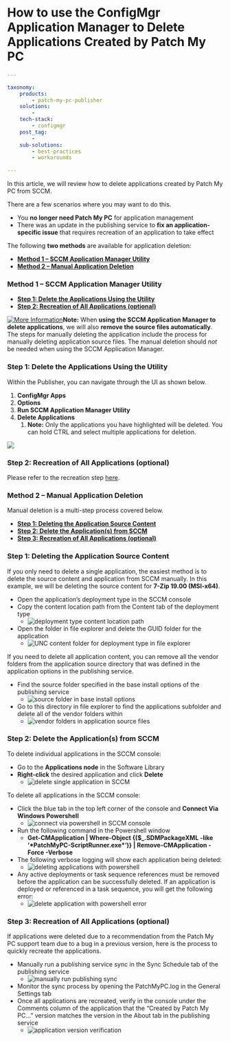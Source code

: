 # How to use the ConfigMgr Application Manager to Delete Applications Created by Patch My PC



```yaml
---

taxonomy:
    products:
        - patch-my-pc-publisher
    solutions:
        - 
    tech-stack:
        - configmgr
    post_tag:
        - 
    sub-solutions:
        - best-practices
        - workarounds
        
---
```

In this article, we will review how to delete applications created by Patch My PC from SCCM.

There are a few scenarios where you may want to do this.

* You **no longer need Patch My PC** for application management
* There was an update in the publishing service to **fix an application-specific issue** that requires recreation of an application to take effect

The following **two methods** are available for application deletion:

* [**Method 1 – SCCM Application Manager Utility**](https://patchmypc.com/how-to-delete-applications-created-by-patch-my-pc-in-sccm#Method-1-SCCM-AppManUtil)
* [**Method 2 – Manual Application Deletion**](https://patchmypc.com/how-to-delete-applications-created-by-patch-my-pc-in-sccm#Method2-Manual-App-Deletion)

### Method 1 – SCCM Application Manager Utility <a href="#method-1-sccm-application-manager-utility" id="method-1-sccm-application-manager-utility"></a>

* [**Step 1: Delete the Applications Using the Utility**](https://patchmypc.com/kb/how-to-delete-applications-created-by-patch-my-pc-in-sccm-2/#Delete-With-Util)
* [**Step 2: Recreation of All Applications (optional)**](https://patchmypc.com/kb/how-to-delete-applications-created-by-patch-my-pc-in-sccm-2/#Recreate-Apps)

[![More Information](/_images/more-info-icon.svg "More Information")](https://patchmypc.com/app/uploads/2025/05/more-info-icon.svg)**Note:** When **using the SCCM Application Manager to delete applications**, we will also **remove the source files automatically**. The steps for manually deleting the application include the process for manually deleting application source files. The manual deletion should _not_ be needed when using the SCCM Application Manager.

### Step 1: Delete the Applications Using the Utility <a href="#step-1-delete-the-applications-using-the-utility" id="step-1-delete-the-applications-using-the-utility"></a>

Within the Publisher, you can navigate through the UI as shown below.

1. **ConfigMgr Apps**
2. **Options**
3. **Run SCCM Application Manager Utility**
4. **Delete Applications**&#x20;
   1. **Note:** Only the applications you have highlighted will be deleted. You can hold CTRL and select multiple applications for deletion.

![](/_images/Sccm-AppMan-Util.png)

### Step 2: Recreation of All Applications (optional) <a href="#step-2-recreation-of-all-applications-optional" id="step-2-recreation-of-all-applications-optional"></a>

Please refer to the recreation step [here](https://patchmypc.com/kb/how-to-delete-applications-created-by-patch-my-pc-in-sccm-2/#Recreate-Apps).

### Method 2 – Manual Application Deletion <a href="#method-2-manual-application-deletion" id="method-2-manual-application-deletion"></a>

Manual deletion is a multi-step process covered below.

* [**Step 1: Deleting the Application Source Content**](https://patchmypc.com/kb/how-to-delete-applications-created-by-patch-my-pc-in-sccm-2/#Delete-Source-Content)
* [**Step 2: Delete the Application(s) from SCCM**](https://patchmypc.com/kb/how-to-delete-applications-created-by-patch-my-pc-in-sccm-2/#Delete-From-SCCM)
* [**Step 3: Recreation of All Applications (optional)**](https://patchmypc.com/kb/how-to-delete-applications-created-by-patch-my-pc-in-sccm-2/#Recreate-Apps)

### Step 1: Deleting the Application Source Content <a href="#step-1-deleting-the-application-source-content" id="step-1-deleting-the-application-source-content"></a>

If you only need to delete a single application, the easiest method is to delete the source content and application from SCCM manually. In this example, we will be deleting the source content for **7-Zip 19.00 (MSI-x64)**.

* Open the application’s deployment type in the SCCM console
* Copy the content location path from the Content tab of the deployment type
  * ![deployment type content location path](/_images/get-content-location-path-of-deployment-type.png "deployment type content location path")
* Open the folder in file explorer and delete the GUID folder for the application
  * ![UNC content folder for deployment type in file explorer](/_images/UNC-content-folder-deployment-type.png "UNC content folder for deployment type in file explorer")

If you need to delete all application content, you can remove all the vendor folders from the application source directory that was defined in the application options in the publishing service.

* Find the source folder specified in the base install options of the publishing service
  * ![source folder in base install options](/_images/source-folder-base-install-options.png "source folder in base install options")
* Go to this directory in file explorer to find the applications subfolder and delete all of the vendor folders within
  * ![vendor folders in application source files](/_images/vendor-folders-application-source-files.png "vendor folders in application source files")

### Step 2: Delete the Application(s) from SCCM <a href="#step-2-delete-the-applications-from-sccm" id="step-2-delete-the-applications-from-sccm"></a>

To delete individual applications in the SCCM console:

* Go to the **Applications node** in the Software Library
* **Right-click** the desired application and click **Delete**
  * ![delete single application in SCCM](/_images/delete-single-app-in-SCCM.png "delete single application in SCCM")

To delete all applications in the SCCM console:

* Click the blue tab in the top left corner of the console and **Connect Via Windows Powershell**
  * ![connect via powershell in SCCM console](/_images/SCCM-connect-via-powershell.png "connect via powershell in SCCM console")
* Run the following command in the Powershell window
  * **Get-CMApplication | Where-Object {($\_.SDMPackageXML -like ‘\*PatchMyPC-ScriptRunner.exe\*’)} | Remove-CMApplication -Force -Verbose**
* The following verbose logging will show each application being deleted:
  * ![deleting applications with powershell](/_images/power-shell-application-deleting.png "deleting applications with powershell")
* Any active deployments or task sequence references must be removed before the application can be successfully deleted. If an application is deployed or referenced in a task sequence, you will get  the following error:
  * ![delete application with powershell error](/_images/powershell-delete-app-error.png "delete application with powershell error")

### Step 3: Recreation of All Applications (optional) <a href="#step-3-recreation-of-all-applications-optional" id="step-3-recreation-of-all-applications-optional"></a>

If applications were deleted due to a recommendation from the Patch My PC support team due to a bug in a previous version, here is the process to quickly recreate the applications.

* Manually run a publishing service sync in the Sync Schedule tab of the publishing service
  * ![manually run publishing sync](/_images/manually-run-publishing-sync.png "manually run publishing sync")
* Monitor the sync process by opening the PatchMyPC.log in the General Settings tab
* Once all applications are recreated, verify in the console under the Comments column of the application that the “Created by Patch My PC…” version matches the version in the About tab in the publishing service
  * ![application version verification](/_images/application-version-verification.png "application version verification")